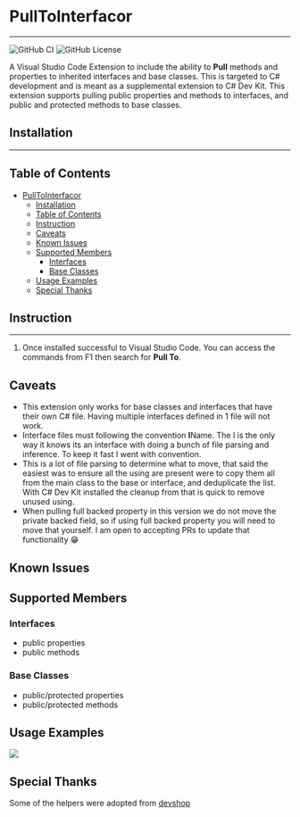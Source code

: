 # PullToInterfacor

---
![GitHub CI](https://github.com/d1820/PullToInterfacor/actions/workflows/node.js.yml/badge.svg)
![GitHub License](https://img.shields.io/github/license/d1820/PullToInterfacor?logo=github&logoColor=green)


A Visual Studio Code Extension to include the ability to **Pull** methods and properties to inherited interfaces and base classes. This is targeted to C# development and is meant as a supplemental extension to C# Dev Kit. This extension supports pulling public properties and methods to interfaces, and public and protected methods to base classes.

## Installation
---

<!-- Download and install the VSIX from the [VS Code Marketplace](https://marketplace.visualstudio.com/items?itemName=DanTurco.CodeDocumentor) -->

## Table of Contents

<!-- toc -->

- [PullToInterfacor](#pulltointerfacor)
  - [Installation](#installation)
  - [Table of Contents](#table-of-contents)
  - [Instruction](#instruction)
  - [Caveats](#caveats)
  - [Known Issues](#known-issues)
  - [Supported Members](#supported-members)
    - [Interfaces](#interfaces)
    - [Base Classes](#base-classes)
  - [Usage Examples](#usage-examples)
  - [Special Thanks](#special-thanks)

<!-- tocstop -->

## Instruction
---

1. Once installed successful to Visual Studio Code. You can access the commands from F1 then search for **Pull To**.

## Caveats

- This extension only works for base classes and interfaces that have their own C# file. Having multiple interfaces defined in 1 file will not work.
- Interface files must following the convention **I**Name. The I is the only way it knows its an interface with doing a bunch of file parsing and inference. To keep it fast I went with convention.
- This is a lot of file parsing to determine what to move, that said the easiest was to ensure all the using are present were to copy them all from the main class to the base or interface, and deduplicate the list. With C# Dev Kit installed the cleanup from that is quick to remove unused using.
- When pulling full backed property in this version we do not move the private backed field, so if using full backed property you will need to move that yourself. I am open to accepting PRs to update that functionality 😁


## Known Issues


## Supported Members

### Interfaces

- public properties
- public methods

### Base Classes

- public/protected properties
- public/protected methods


## Usage Examples



<img src="./GifInstruction/warning wave line.gif" />





## Special Thanks
Some of the helpers were adopted from [devshop](https://github.com/devshop/csharp-model-to-builder)




